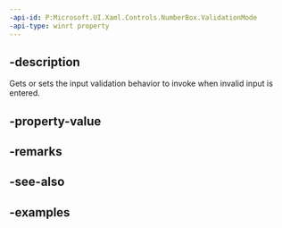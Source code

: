 ```yaml
---
-api-id: P:Microsoft.UI.Xaml.Controls.NumberBox.ValidationMode
-api-type: winrt property
---
```


## -description

Gets or sets the input validation behavior to invoke when invalid input is entered.

## -property-value

## -remarks

## -see-also

## -examples

